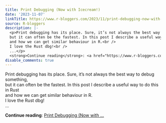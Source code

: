 ```yaml
---
title: Print Debugging (Now with Icecream!)
date: '2023-11-07'
linkTitle: https://www.r-bloggers.com/2023/11/print-debugging-now-with-icecream/
source: R-bloggers
description: |-
  <p>Print debugging has its place. Sure, it’s not always the best way to debug something,<br />
  but it can often be the fastest. In this post I describe a useful way to do this in Rust<br />
  and how we can get similar behaviour in R.<br />
  I love the Rust dbg!<br />
  ...</p>
  <strong>Continue reading</strong>: <a href="https://www.r-bloggers.com/2023/11/print-debugging-now-with-icecream/">Print Debugging (Now with ...
disable_comments: true
---
```

<p>Print debugging has its place. Sure, it’s not always the best way to debug something,<br />
but it can often be the fastest. In this post I describe a useful way to do this in Rust<br />
and how we can get similar behaviour in R.<br />
I love the Rust dbg!<br />
...</p>
<strong>Continue reading</strong>: <a href="https://www.r-bloggers.com/2023/11/print-debugging-now-with-icecream/">Print Debugging (Now with ...